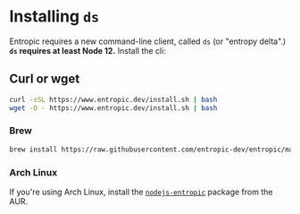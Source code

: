 # Installing `ds`

Entropic requires a new command-line client, called `ds` (or "entropy delta".) **`ds` requires at least Node 12.** Install the cli:

## Curl or wget

```sh
curl -sSL https://www.entropic.dev/install.sh | bash
wget -O - https://www.entropic.dev/install.sh | bash
```

### Brew

```sh
brew install https://raw.githubusercontent.com/entropic-dev/entropic/master/docs/installing/homebrew/ds.rb
```

### Arch Linux

If you're using Arch Linux, install the [`nodejs-entropic`](https://aur.archlinux.org/packages/nodejs-entropic/) package from the AUR.
